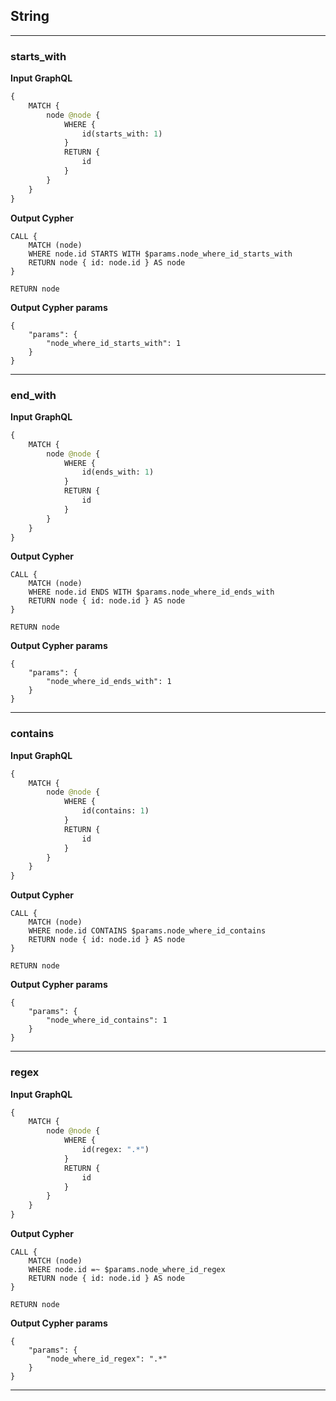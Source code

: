 ## String

---

### starts_with

**Input GraphQL**

```graphql
{
    MATCH {
        node @node {
            WHERE {
                id(starts_with: 1)
            }
            RETURN {
                id
            }
        }
    }
}
```

**Output Cypher**

```cypher
CALL {
    MATCH (node)
    WHERE node.id STARTS WITH $params.node_where_id_starts_with
    RETURN node { id: node.id } AS node
}

RETURN node
```

**Output Cypher params**

```params
{
    "params": {
        "node_where_id_starts_with": 1
    }
}
```

---

### end_with

**Input GraphQL**

```graphql
{
    MATCH {
        node @node {
            WHERE {
                id(ends_with: 1)
            }
            RETURN {
                id
            }
        }
    }
}
```

**Output Cypher**

```cypher
CALL {
    MATCH (node)
    WHERE node.id ENDS WITH $params.node_where_id_ends_with
    RETURN node { id: node.id } AS node
}

RETURN node
```

**Output Cypher params**

```params
{
    "params": {
        "node_where_id_ends_with": 1
    }
}
```

---

### contains

**Input GraphQL**

```graphql
{
    MATCH {
        node @node {
            WHERE {
                id(contains: 1)
            }
            RETURN {
                id
            }
        }
    }
}
```

**Output Cypher**

```cypher
CALL {
    MATCH (node)
    WHERE node.id CONTAINS $params.node_where_id_contains
    RETURN node { id: node.id } AS node
}

RETURN node
```

**Output Cypher params**

```params
{
    "params": {
        "node_where_id_contains": 1
    }
}
```

---

### regex

**Input GraphQL**

```graphql
{
    MATCH {
        node @node {
            WHERE {
                id(regex: ".*")
            }
            RETURN {
                id
            }
        }
    }
}
```

**Output Cypher**

```cypher
CALL {
    MATCH (node)
    WHERE node.id =~ $params.node_where_id_regex
    RETURN node { id: node.id } AS node
}

RETURN node
```

**Output Cypher params**

```params
{
    "params": {
        "node_where_id_regex": ".*"
    }
}
```

---
